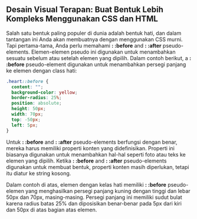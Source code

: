 ## Desain Visual Terapan: Buat Bentuk Lebih Kompleks Menggunakan CSS dan HTML

Salah satu bentuk paling populer di dunia adalah bentuk hati, dan dalam tantangan ini Anda akan membuatnya dengan menggunakan CSS murni. Tapi pertama-tama, Anda perlu memahami **: :before** and **: :after** pseudo-elements. Elemen-elemen pseudo ini digunakan untuk menambahkan sesuatu sebelum atau setelah elemen yang dipilih. Dalam contoh berikut, a **: :before** pseudo-element digunakan untuk menambahkan persegi panjang ke elemen dengan class hati:

```css
.heart::before {
  content: "";
  background-color: yellow;
  border-radius: 25%;
  position: absolute;
  height: 50px;
  width: 70px;
  top: -50px;
  left: 5px;
}
```

Untuk **: :before** and **: :after** pseudo-elements berfungsi dengan benar, mereka harus memiliki properti konten yang didefinisikan. Properti ini biasanya digunakan untuk menambahkan hal-hal seperti foto atau teks ke elemen yang dipilih. Ketika **: :before** and     **: :after** pseudo-elements digunakan untuk membuat bentuk, properti konten masih diperlukan, tetapi itu diatur ke string kosong.

Dalam contoh di atas, elemen dengan kelas hati memiliki **: :before** pseudo-elemen yang menghasilkan persegi panjang kuning dengan tinggi dan lebar 50px dan 70px, masing-masing. Persegi panjang ini memiliki sudut bulat karena radius batas 25% dan diposisikan benar-benar pada 5px dari kiri dan 50px di atas bagian atas elemen.

